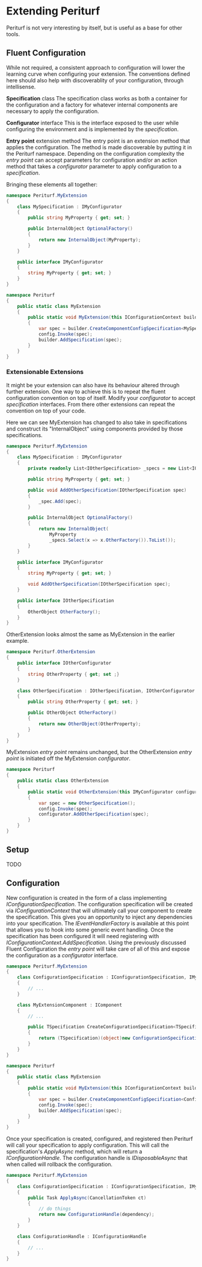
# Extending Periturf

Periturf is not very interesting by itself, but is useful as a base for other tools.

## Fluent Configuration

While not required, a consistent approach to configuration will lower the learning curve when configuring your extension. The conventions defined here should also help with discoverablity of your configuration, through intellisense.

**Specification** class
The specification class works as both a container for the configuration and a factory for whatever internal components are necessary to apply the configuration.

**Configurator** interface
This is the interface exposed to the user while configuring the environment and is implemented by the *specification*.

**Entry point** extension method
The entry point is an extension method that applies the configuration. The method is made discoverable by putting it in the Periturf namespace. Depending on the configuration complexity the *entry point* can accept parameters for configuration and/or an action method that takes a *configurator* parameter to apply configuration to a *specification*.

Bringing these elements all together:

```csharp
namespace Periturf.MyExtension
{
    class MySpecification : IMyConfigurator
    {
        public string MyProperty { get; set; }

        public InternalObject OptionalFactory()
        {
            return new InternalObject(MyProperty);
        }
    }

    public interface IMyConfigurator
    {
        string MyProperty { get; set; }
    }
}

namespace Periturf
{
    public static class MyExtension
    {
        public static void MyExtension(this IConfigurationContext builder, string name, Action<IMyConfigurator> config)
        {
            var spec = builder.CreateComponentConfigSpecification<MySpecification>(name);
            config.Invoke(spec);
            builder.AddSpecification(spec);
        }
    }
}
```

### Extensionable Extensions

It might be your extension can also have its behaviour altered through further extension. One way to achieve this is to repeat the fluent configuration convention on top of itself. Modify your *configurator* to accept *specification* interfaces. From there other extensions can repeat the convention on top of your code.

Here we can see MyExtension has changed to also take in specifications and construct its "InternalObject" using components provided by those specifications.

```csharp
namespace Periturf.MyExtension
{
    class MySpecification : IMyConfigurator
    {
        private readonly List<IOtherSpecification> _specs = new List<IOtherSpecification>();

        public string MyProperty { get; set; }

        public void AddOtherSpecification(IOtherSpecification spec)
        {
            _spec.Add(spec);
        }

        public InternalObject OptionalFactory()
        {
            return new InternalObject(
                MyProperty
                _specs.Select(x => x.OtherFactory()).ToList());
        }
    }

    public interface IMyConfigurator
    {
        string MyProperty { get; set; }

        void AddOtherSpecification(IOtherSpecification spec);
    }

    public interface IOtherSpecification
    {
        OtherObject OtherFactory();
    }
}
```

OtherExtension looks almost the same as MyExtension in the earlier example.

```csharp
namespace Periturf.OtherExtension
{
    public interface IOtherConfigurator
    {
        string OtherProperty { get; set ;}
    }

    class OtherSpecification : IOtherSpecification, IOtherConfigurator
    {
        public string OtherProperty { get; set; }

        public OtherObject OtherFactory()
        {
            return new OtherObject(OtherProperty);
        }
    }
}
```

MyExtension *entry point* remains unchanged, but the OtherExtension *entry point* is initiated off the MyExtension *configurator*.

```csharp
namespace Periturf
{
    public static class OtherExtension
    {
        public static void OtherExtension(this IMyConfigurator configurator, Action<IOtherConfigurator> config)
        {
            var spec = new OtherSpecification();
            config.Invoke(spec);
            configurator.AddOtherSpecification(spec);
        }
    }
}
```

## Setup

TODO

## Configuration

New configuration is created in the form of a class implementing *IConfigurationSpecification*. The configuration specification will be created via *IConfigurationContext* that will ultimately call your component to create the specification. This gives you an opportunity to inject any dependencies into your specification. The *IEventHandlerFactory* is available at this point that allows you to hook into some generic event handling. Once the specification has been configured it will need registering with *IConfigurationContext.AddSpecification*. Using the previously discussed Fluent Configuration the *entry point* will take care of all of this and expose the configuration as a *configurator* interface.

```csharp
namespace Periturf.MyExtension
{
    class ConfigurationSpecification : IConfigurationSpecification, IMyExtensionConfigurator
    {
        // ...
    }

    class MyExtensionComponent : IComponent
    {
        // ...

        public TSpecification CreateConfigurationSpecification<TSpecification>(IEventHandlerFactory eventHandlerFactory) where TSpecification : IConfigurationSpecification
        {
            return (TSpecification)(object)new ConfigurationSpecification(eventHandlerFactory);
        }
    }
}

namespace Periturf
{
    public static class MyExtension
    {
        public static void MyExtension(this IConfigurationContext builder, string name, Action<IMyExtensionConfigurator> config)
        {
            var spec = builder.CreateComponentConfigSpecification<ConfigurationSpecification>(name);
            config.Invoke(spec);
            builder.AddSpecification(spec);
        }
    }
}
```

Once your specification is created, configured, and registered then Periturf will call your specification to apply configuration. This will call the specification's *ApplyAsync* method, which will return a *IConfigurationHandle*. The configuration handle is *IDisposableAsync* that when called will rollback the configuration. 

```csharp
namespace Periturf.MyExtension
{
    class ConfigurationSpecification : IConfigurationSpecification, IMyExtensionConfigurator
    {
        public Task ApplyAsync(CancellationToken ct)
        {
            // do things
            return new ConfigurationHandle(dependency);
        }
    }

    class ConfigurationHandle : IConfigurationHandle
    {
        // ...
    }
}
```
